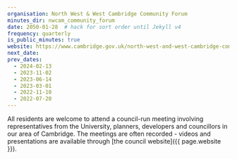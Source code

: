 ```yaml
---
organisation: North West & West Cambridge Community Forum
minutes_dir: nwcam_community_forum
date: 2050-01-28  # hack for sort order until Jekyll v4
frequency: quarterly
is_public_minutes: true
website: https://www.cambridge.gov.uk/north-west-and-west-cambridge-community-forum
next_date:
prev_dates:
  - 2024-02-13
  - 2023-11-02
  - 2023-06-14
  - 2023-03-01
  - 2022-11-10
  - 2022-07-20
---
```

All residents are welcome to attend a council-run meeting involving representatives from the University, planners, developers and councillors in our area of Cambridge. The meetings are often recorded - videos and presentations are available through [the council website]({{ page.website }}).

